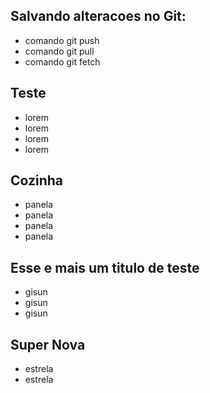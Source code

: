 ## Salvando alteracoes no Git:
* comando git push
* comando git pull
* comando git fetch

## Teste
* lorem
* lorem
* lorem
* lorem

## Cozinha
* panela
* panela
* panela
* panela

## Esse e mais um titulo de teste
* gisun
* gisun
* gisun

## Super Nova
* estrela
* estrela